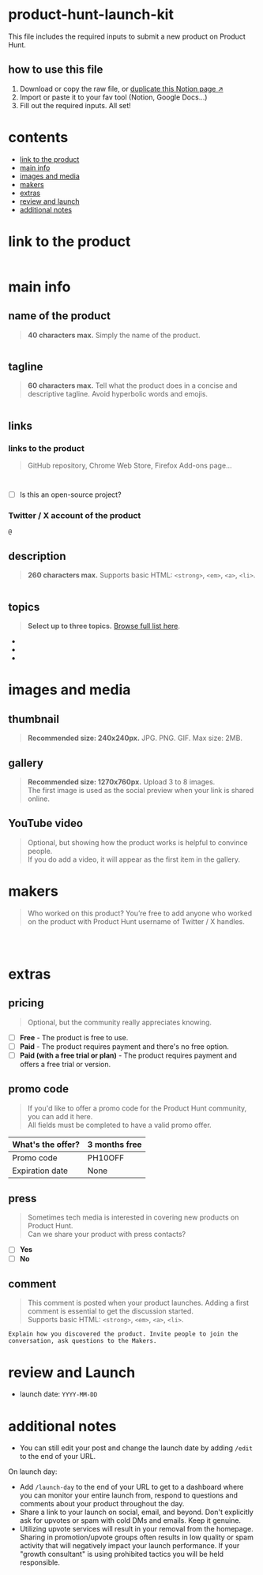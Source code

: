 # product-hunt-launch-kit

This file includes the required inputs to submit a new product on Product Hunt.

## how to use this file

1. Download or copy the raw file, or [duplicate this Notion page ↗︎](https://fmerian.notion.site/Product-Hunt-Launch-Kit-ef200ab2912045ea8e7719984042e306?pvs=4)
2. Import or paste it to your fav tool (Notion, Google Docs...)
3. Fill out the required inputs. All set!

# contents

- [link to the product](#link-to-the-product)
- [main info](#main-info)
- [images and media](#images-and-media)
- [makers](#makers)
- [extras](#extras)
- [review and launch](#review-and-launch)
- [additional notes](#additional-notes)

# link to the product

```
```

# main info

## name of the product

> **40 characters max.** Simply the name of the product.

```

```

## tagline

> **60 characters max.** Tell what the product does in a concise and descriptive tagline. Avoid hyperbolic words and emojis.

```

```

## links

### links to the product

> GitHub repository, Chrome Web Store, Firefox Add-ons page…

```

```
```

```

- [ ] Is this an open-source project?

### Twitter / X account of the product

```
@
```

## description

> **260 characters max.** Supports basic HTML: `<strong>`, `<em>`, `<a>`, `<li>`.

```

```

## topics

> **Select up to three topics.** [Browse full list here](https://www.producthunt.com/topics).

-   
-
-

# images and media

## thumbnail

> **Recommended size: 240x240px.** JPG. PNG. GIF. Max size: 2MB.

## gallery

> **Recommended size: 1270x760px.** Upload 3 to 8 images. <br />
> The first image is used as the social preview when your link is shared online.

## YouTube video

> Optional, but showing how the product works is helpful to convince people. <br />
> If you do add a video, it will appear as the first item in the gallery.

# makers

> Who worked on this product? You’re free to add anyone who worked on the product with Product Hunt username of Twitter / X handles.

```

```
```

```
```

```

# extras

## pricing

> Optional, but the community really appreciates knowing.

-   [ ] **Free** - The product is free to use.
-   [ ] **Paid** - The product requires payment and there's no free option.
-   [ ] **Paid (with a free trial or plan)** - The product requires payment and offers a free trial or version.

## promo code

> If you'd like to offer a promo code for the Product Hunt community, you can add it here. <br />
> All fields must be completed to have a valid promo offer.

| What's the offer?     | 3 months free |
| --------------------- | ------------- |
| Promo code            | PH10OFF       |
| Expiration date       | None          |

## press

> Sometimes tech media is interested in covering new products on Product Hunt. <br />
> Can we share your product with press contacts?

-   [ ] **Yes**
-   [ ] **No**

## comment

> This comment is posted when your product launches. Adding a first comment is essential to get the discussion started. <br />
> Supports basic HTML: `<strong>`, `<em>`, `<a>`, `<li>`.

```
Explain how you discovered the product. Invite people to join the conversation, ask questions to the Makers.
```

# review and Launch

- launch date: `YYYY-MM-DD`

# additional notes

- You can still edit your post and change the launch date by adding `/edit` to the end of your URL.

On launch day:

- Add `/launch-day` to the end of your URL to get to a dashboard where you can monitor your entire launch from, respond to questions and comments about your product throughout the day.
- Share a link to your launch on social, email, and beyond. Don't explicitly ask for upvotes or spam with cold DMs and emails. Keep it genuine.
- Utilizing upvote services will result in your removal from the homepage. Sharing in promotion/upvote groups often results in low quality or spam activity that will negatively impact your launch performance. If your "growth consultant" is using prohibited tactics you will be held responsible.
